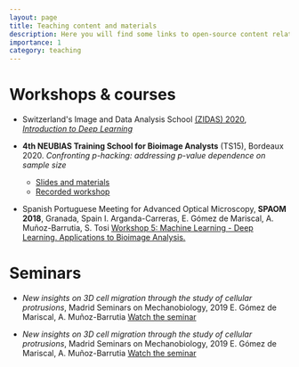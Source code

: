 ```yaml
---
layout: page
title: Teaching content and materials
description: Here you will find some links to open-source content related to image analysis and biostatistics workshops
importance: 1
category: teaching
---
```




# Workshops & courses

- Switzerland's Image and Data Analysis School [(ZIDAS) 2020](https://2020.zidas.org/),
[*Introduction to Deep Learning*](https://github.com/esgomezm/zidas2020_intro_DL)

- **4th NEUBIAS Training School for Bioimage Analysts** (TS15), Bordeaux 2020. 
*Confronting p-hacking: addressing p-value dependence on sample size*
  - [Slides and materials](https://github.com/miura/NEUBIAS_AnalystSchool2020/tree/master/Estibaliz)
  - [Recorded workshop](https://www.youtube.com/watch?v=Uw_MgVI6Ozk&t=1089s)

- Spanish Portuguese Meeting for Advanced Optical Microscopy, **SPAOM 2018**, Granada, Spain
I. Arganda-Carreras, E. Gómez de Mariscal, A. Muñoz-Barrutia, S. Tosi
[Workshop 5: Machine Learning - Deep Learning. Applications to Bioimage Analysis.](https://raw.githubusercontent.com/esgomezm/esgomezm.github.io/master/assets/pdf/SPAOM2018/MachineLearning_SPAOMworkshop_public.pdf)


# Seminars

- *New insights on 3D cell migration through the study of cellular protrusions*, Madrid Seminars on Mechanobiology, 2019
E. Gómez de Mariscal, A. Muñoz-Barrutia
[Watch the seminar](https://media.uc3m.es/series/5de0fe328f42089d8d8b4569)

- *New insights on 3D cell migration through the study of cellular protrusions*, Madrid Seminars on Mechanobiology, 2019
E. Gómez de Mariscal, A. Muñoz-Barrutia
[Watch the seminar](https://media.uc3m.es/series/5de0fe328f42089d8d8b4569)

